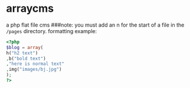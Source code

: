 # arraycms
a php flat file cms 
###note: you must add an n for the start of a file in the `/pages` directory.
formatting example:
```php
<?php
$blog = array(
h("h2 text")
,b("bold text")
,"here is normal text"
,img("images/bj.jpg")
); 
?>
```
